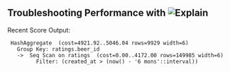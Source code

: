 ## Troubleshooting Performance with ![Explain](https://31.media.tumblr.com/tumblr_mdjf2gVItN1qih9gi.gif)

Recent Score Output:

```
 HashAggregate  (cost=4921.92..5046.04 rows=9929 width=6)
   Group Key: ratings.beer_id
   ->  Seq Scan on ratings  (cost=0.00..4172.00 rows=149985 width=6)
         Filter: (created_at > (now() - '6 mons'::interval))
```
